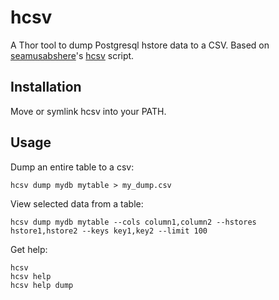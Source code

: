 hcsv
====

A Thor tool to dump Postgresql hstore data to a CSV. Based on [seamusabshere](https://github.com/seamusabshere)'s [hcsv](http://seamusabshere.github.io/2013/09/25/super-easy-way-to-dump-hstore-to-csv/) script.

Installation
-----

Move or symlink hcsv into your PATH.

Usage
--------

Dump an entire table to a csv:

    hcsv dump mydb mytable > my_dump.csv

View selected data from a table:

    hcsv dump mydb mytable --cols column1,column2 --hstores hstore1,hstore2 --keys key1,key2 --limit 100

Get help:

    hcsv
    hcsv help
    hcsv help dump
